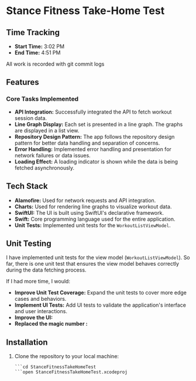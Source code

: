 # Stance Fitness Take-Home Test

## Time Tracking

- **Start Time:** 3:02 PM
- **End Time:** 4:51 PM

All work is recorded with git commit logs

## Features

### Core Tasks Implemented

- **API Integration:** Successfully integrated the API to fetch workout session data.
- **Line Graph Display:** Each set is presented in a line graph. The graphs are displayed in a list view.
- **Repository Design Pattern:** The app follows the repository design pattern for better data handling and separation of concerns.
- **Error Handling:** Implemented error handling and presentation for network failures or data issues.
- **Loading Effect:** A loading indicator is shown while the data is being fetched asynchronously.

## Tech Stack

- **Alamofire:** Used for network requests and API integration.
- **Charts:** Used for rendering line graphs to visualize workout data.
- **SwiftUI:** The UI is built using SwiftUI's declarative framework.
- **Swift:** Core programming language used for the entire application.
- **Unit Tests:** Implemented unit tests for the `WorkoutListViewModel`.

## Unit Testing

I have implemented unit tests for the view model (`WorkoutListViewModel`). So far, there is one unit test that ensures the view model behaves correctly during the data fetching process.

If I had more time, I would:
- **Improve Unit Test Coverage:** Expand the unit tests to cover more edge cases and behaviors.
- **Implement UI Tests:** Add UI tests to validate the application's interface and user interactions.
- **Improve the UI:**
- **Replaced the magic number :**

## Installation

1. Clone the repository to your local machine:

   ```git clone https://github.com/KaoWenChung/StanceFitnessTakeHomeTest.git
   ```cd StanceFitnessTakeHomeTest
   ```open StanceFitnessTakeHomeTest.xcodeproj
